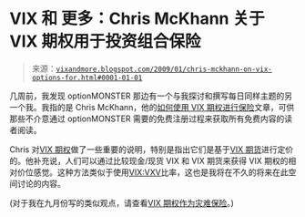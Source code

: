 <!--yml

分类：未分类

日期：2024-05-18 18:06:17

-->

# VIX 和 更多：Chris McKhann 关于 VIX 期权用于投资组合保险

> 来源：[`vixandmore.blogspot.com/2009/01/chris-mckhann-on-vix-options-for.html#0001-01-01`](http://vixandmore.blogspot.com/2009/01/chris-mckhann-on-vix-options-for.html#0001-01-01)

几周前，我发现 optionMONSTER 那边有一个与我探讨和撰写每日同样主题的另一个我。我指的是 Chris McKhann，他的[如何使用 VIX 期权进行保险](http://www.optionmonster.com/news/article.jsp?page=commentary/in_the_news/how_to_use_vix_options_for_insurance_30046.html)文章，可供那些不介意通过 optionMONSTER 需要的免费注册过程来获取所有免费内容的读者阅读。

Chris 对[VIX 期权](http://vixandmore.blogspot.com/search/label/VIX%20options)做了一些重要的说明，特别是指出它们是基于[VIX 期货](http://vixandmore.blogspot.com/search/label/VIX%20futures)进行定价的。他补充说，人们可以通过比较现金/现货 VIX 和 VIX 期货来获得 VIX 期权的相对价位感觉。这种方法类似于使用[VIX:VXV](http://vixandmore.blogspot.com/search/label/VIX%3AVXV)比率，这也是我将在不久的将来在此空间讨论的内容。

(对于我在九月份写的类似观点，请查看[VIX 期权作为灾难保险](http://vixandmore.blogspot.com/2008/09/vix-options-as-catastrophe-insurance.html)。)
